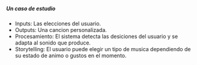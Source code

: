 ##### Un caso de estudio

- Inputs: Las elecciones del usuario.
- Outputs: Una cancion personalizada.
- Procesamiento: El sistema detecta las desiciones del usuario y se adapta al sonido que produce.
- Storytelling: El usuario puede elegir un tipo de musica dependiendo de su estado de animo o gustos en el momento.
